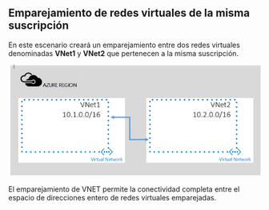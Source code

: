 ## <a name="peering-vnets-in-the-same-subscription"></a>Emparejamiento de redes virtuales de la misma suscripción
En este escenario creará un emparejamiento entre dos redes virtuales denominadas **VNet1** y **VNet2** que pertenecen a la misma suscripción. 

![Escenario básico](./media/virtual-networks-create-vnetpeering-scenario-basic-include/figure01.PNG)

El emparejamiento de VNET permite la conectividad completa entre el espacio de direcciones entero de redes virtuales emparejadas.    

